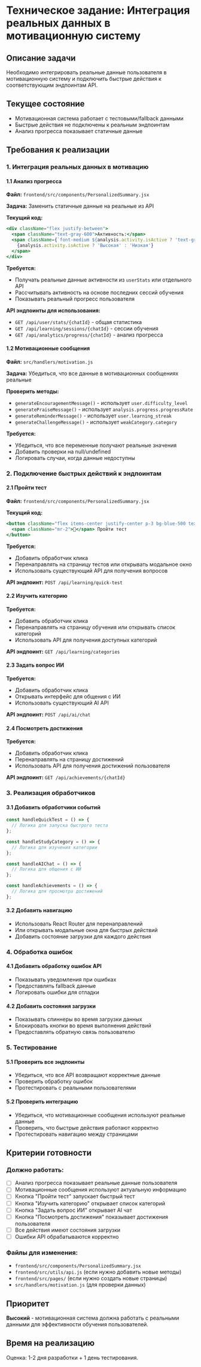 # Техническое задание: Интеграция реальных данных в мотивационную систему

## Описание задачи
Необходимо интегрировать реальные данные пользователя в мотивационную систему и подключить быстрые действия к соответствующим эндпоинтам API.

## Текущее состояние
- Мотивационная система работает с тестовыми/fallback данными
- Быстрые действия не подключены к реальным эндпоинтам
- Анализ прогресса показывает статичные данные

## Требования к реализации

### 1. Интеграция реальных данных в мотивацию

#### 1.1 Анализ прогресса
**Файл:** `frontend/src/components/PersonalizedSummary.jsx`

**Задача:** Заменить статичные данные на реальные из API

**Текущий код:**
```jsx
<div className="flex justify-between">
  <span className="text-gray-600">Активность:</span>
  <span className={`font-medium ${analysis.activity.isActive ? 'text-green-600' : 'text-orange-600'}`}>
    {analysis.activity.isActive ? 'Высокая' : 'Низкая'}
  </span>
</div>
```

**Требуется:**
- Получать реальные данные активности из `userStats` или отдельного API
- Рассчитывать активность на основе последних сессий обучения
- Показывать реальный прогресс пользователя

**API эндпоинты для использования:**
- `GET /api/user/stats/{chatId}` - общая статистика
- `GET /api/learning/sessions/{chatId}` - сессии обучения
- `GET /api/analytics/progress/{chatId}` - анализ прогресса

#### 1.2 Мотивационные сообщения
**Файл:** `src/handlers/motivation.js`

**Задача:** Убедиться, что все данные в мотивационных сообщениях реальные

**Проверить методы:**
- `generateEncouragementMessage()` - использует `user.difficulty_level`
- `generatePraiseMessage()` - использует `analysis.progress.progressRate`
- `generateReminderMessage()` - использует `user.learning_streak`
- `generateChallengeMessage()` - использует `weakCategory.category`

**Требуется:**
- Убедиться, что все переменные получают реальные значения
- Добавить проверки на null/undefined
- Логировать случаи, когда данные недоступны

### 2. Подключение быстрых действий к эндпоинтам

#### 2.1 Пройти тест
**Файл:** `frontend/src/components/PersonalizedSummary.jsx`

**Текущий код:**
```jsx
<button className="flex items-center justify-center p-3 bg-blue-500 text-white rounded-lg hover:bg-blue-600 transition-colors text-sm font-semibold shadow-md">
  <span className="mr-2">📝</span> Пройти тест
</button>
```

**Требуется:**
- Добавить обработчик клика
- Перенаправлять на страницу тестов или открывать модальное окно
- Использовать существующий API для получения вопросов

**API эндпоинт:** `POST /api/learning/quick-test`

#### 2.2 Изучить категорию
**Требуется:**
- Добавить обработчик клика
- Перенаправлять на страницу обучения или открывать список категорий
- Использовать API для получения доступных категорий

**API эндпоинт:** `GET /api/learning/categories`

#### 2.3 Задать вопрос ИИ
**Требуется:**
- Добавить обработчик клика
- Открывать интерфейс для общения с ИИ
- Использовать существующий AI API

**API эндпоинт:** `POST /api/ai/chat`

#### 2.4 Посмотреть достижения
**Требуется:**
- Добавить обработчик клика
- Перенаправлять на страницу достижений
- Использовать API для получения достижений пользователя

**API эндпоинт:** `GET /api/achievements/{chatId}`

### 3. Реализация обработчиков

#### 3.1 Добавить обработчики событий
```jsx
const handleQuickTest = () => {
  // Логика для запуска быстрого теста
};

const handleStudyCategory = () => {
  // Логика для изучения категории
};

const handleAIChat = () => {
  // Логика для общения с ИИ
};

const handleAchievements = () => {
  // Логика для просмотра достижений
};
```

#### 3.2 Добавить навигацию
- Использовать React Router для перенаправлений
- Или открывать модальные окна для быстрых действий
- Добавить состояние загрузки для каждого действия

### 4. Обработка ошибок

#### 4.1 Добавить обработку ошибок API
- Показывать уведомления при ошибках
- Предоставлять fallback данные
- Логировать ошибки для отладки

#### 4.2 Добавить состояния загрузки
- Показывать спиннеры во время загрузки данных
- Блокировать кнопки во время выполнения действий
- Предоставлять обратную связь пользователю

### 5. Тестирование

#### 5.1 Проверить все эндпоинты
- Убедиться, что все API возвращают корректные данные
- Проверить обработку ошибок
- Протестировать с реальными пользователями

#### 5.2 Проверить интеграцию
- Убедиться, что мотивационные сообщения используют реальные данные
- Проверить, что быстрые действия работают корректно
- Протестировать навигацию между страницами

## Критерии готовности

### Должно работать:
- [ ] Анализ прогресса показывает реальные данные пользователя
- [ ] Мотивационные сообщения используют актуальную информацию
- [ ] Кнопка "Пройти тест" запускает быстрый тест
- [ ] Кнопка "Изучить категорию" открывает список категорий
- [ ] Кнопка "Задать вопрос ИИ" открывает AI чат
- [ ] Кнопка "Посмотреть достижения" показывает достижения пользователя
- [ ] Все действия имеют состояния загрузки
- [ ] Ошибки API обрабатываются корректно

### Файлы для изменения:
- `frontend/src/components/PersonalizedSummary.jsx`
- `frontend/src/utils/api.js` (если нужно добавить новые методы)
- `frontend/src/pages/` (если нужно создать новые страницы)
- `src/handlers/motivation.js` (для проверки данных)

## Приоритет
**Высокий** - мотивационная система должна работать с реальными данными для эффективности обучения пользователей.

## Время на реализацию
Оценка: 1-2 дня разработки + 1 день тестирования. 